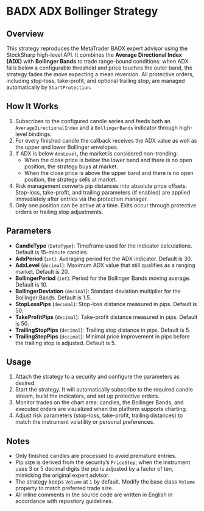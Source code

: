 # BADX ADX Bollinger Strategy

## Overview

This strategy reproduces the MetaTrader BADX expert advisor using the StockSharp high-level API. It combines the **Average Directional Index (ADX)** with **Bollinger Bands** to trade range-bound conditions: when ADX falls below a configurable threshold and price touches the outer band, the strategy fades the move expecting a mean reversion. All protective orders, including stop-loss, take-profit, and optional trailing stop, are managed automatically by `StartProtection`.

## How It Works

1. Subscribes to the configured candle series and feeds both an `AverageDirectionalIndex` and a `BollingerBands` indicator through high-level bindings.
2. For every finished candle the callback receives the ADX value as well as the upper and lower Bollinger envelopes.
3. If ADX is below `AdxLevel`, the market is considered non-trending:
   - When the close price is below the lower band and there is no open position, the strategy buys at market.
   - When the close price is above the upper band and there is no open position, the strategy sells at market.
4. Risk management converts pip distances into absolute price offsets. Stop-loss, take-profit, and trailing parameters (if enabled) are applied immediately after entries via the protection manager.
5. Only one position can be active at a time. Exits occur through protective orders or trailing stop adjustments.

## Parameters

- **CandleType** (`DataType`): Timeframe used for the indicator calculations. Default is 15-minute candles.
- **AdxPeriod** (`int`): Averaging period for the ADX indicator. Default is 30.
- **AdxLevel** (`decimal`): Maximum ADX value that still qualifies as a ranging market. Default is 20.
- **BollingerPeriod** (`int`): Period for the Bollinger Bands moving average. Default is 10.
- **BollingerDeviation** (`decimal`): Standard deviation multiplier for the Bollinger Bands. Default is 1.5.
- **StopLossPips** (`decimal`): Stop-loss distance measured in pips. Default is 50.
- **TakeProfitPips** (`decimal`): Take-profit distance measured in pips. Default is 50.
- **TrailingStopPips** (`decimal`): Trailing stop distance in pips. Default is 5.
- **TrailingStepPips** (`decimal`): Minimal price improvement in pips before the trailing stop is adjusted. Default is 5.

## Usage

1. Attach the strategy to a security and configure the parameters as desired.
2. Start the strategy. It will automatically subscribe to the required candle stream, build the indicators, and set up protective orders.
3. Monitor trades on the chart area: candles, the Bollinger Bands, and executed orders are visualized when the platform supports charting.
4. Adjust risk parameters (stop-loss, take-profit, trailing distances) to match the instrument volatility or personal preferences.

## Notes

- Only finished candles are processed to avoid premature entries.
- Pip size is derived from the security’s `PriceStep`; when the instrument uses 3 or 5 decimal digits the pip is adjusted by a factor of ten, mimicking the original expert advisor.
- The strategy keeps `Volume` at `1` by default. Modify the base class `Volume` property to match preferred trade size.
- All inline comments in the source code are written in English in accordance with repository guidelines.

